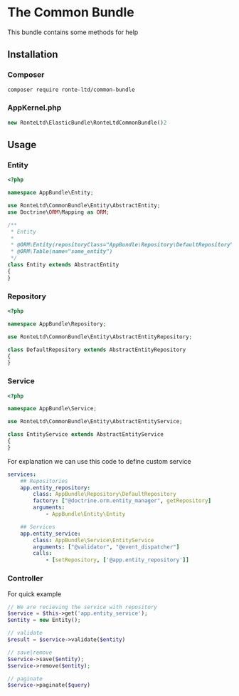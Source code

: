 # The Common Bundle
This bundle contains some methods for help
## Installation
### Composer
```sh
composer require ronte-ltd/common-bundle
```
### AppKernel.php
```php
new RonteLtd\ElasticBundle\RonteLtdCommonBundle()2
```
## Usage
### Entity
```php
<?php

namespace AppBundle\Entity;

use RonteLtd\CommonBundle\Entity\AbstractEntity;
use Doctrine\ORM\Mapping as ORM;

/**
 * Entity
 *
 * @ORM\Entity(repositoryClass="AppBundle\Repository\DefaultRepository")
 * @ORM\Table(name="some_entity")
 */
class Entity extends AbstractEntity
{
}
```
### Repository
```php
<?php

namespace AppBundle\Repository;

use RonteLtd\CommonBundle\Entity\AbstractEntityRepository;

class DefaultRepository extends AbstractEntityRepository
{
}
```
### Service
```php
<?php

namespace AppBundle\Service;

use RonteLtd\CommonBundle\Entity\AbstractEntityService;

class EntityService extends AbstractEntityService
{
}
```

For explanation we can use this code to define custom service
```Yaml
services:
    ## Repositories
    app.entity_repository:
        class: AppBundle\Repository\DefaultRepository
        factory: ["@doctrine.orm.entity_manager", getRepository]
        arguments:
            - AppBundle\Entity\Entity

    ## Services
    app.entity_service:
        class: AppBundle\Service\EntityService
        arguments: ["@validator", "@event_dispatcher"]
        calls:
            - [setRepository, ['@app.entity_repository']]
```
### Controller
For quick example
```php
// We are recieving the service with repository
$service = $this->get('app.entity_service');
$entity = new Entity();

// validate
$result = $service->validate($entity)

// save|remove
$service->save($entity);
$service->remove($entity);

// paginate
$service->paginate($query)
```